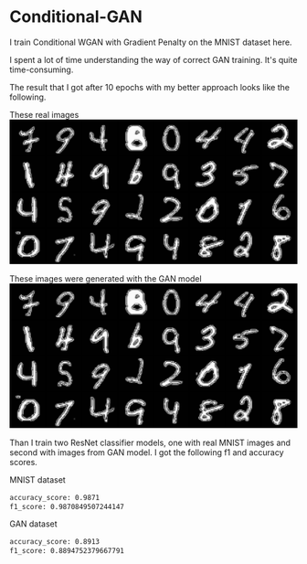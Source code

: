 # Conditional-GAN

I train Conditional WGAN with Gradient Penalty on the MNIST dataset here.

I spent a lot of time understanding the way of correct GAN training. It's quite time-consuming.

The result that I got after 10 epochs with my better approach looks like the following.

These real images
![](readme_images/real.png)

These images were generated with the GAN model
![](readme_images/real.png)

Than I train two ResNet classifier models, one with real MNIST images and second with images from GAN model. I got the following f1 and accuracy scores.


MNIST dataset
```
accuracy_score: 0.9871 
f1_score: 0.9870849507244147
```

GAN dataset
```
accuracy_score: 0.8913
f1_score: 0.8894752379667791
```
